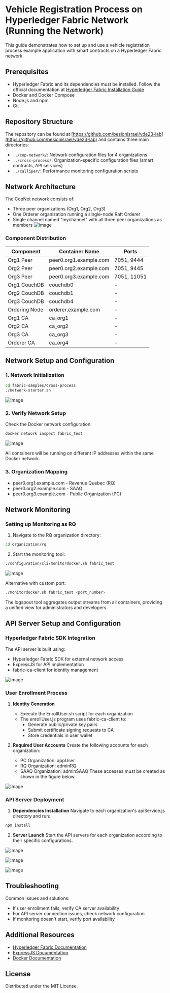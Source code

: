# Vehicle Registration Process on Hyperledger Fabric Network (Running the Network)

This guide demonstrates how to set up and use a vehicle registration process example application with smart contracts on a Hyperledger Fabric network.

## Prerequisites

- Hyperledger Fabric and its dependencies must be installed. Follow the official documentation at [Hyperledger Fabric Installation Guide](https://hyperledger-fabric.readthedocs.io/en/release-2.2/install.html)
- Docker and Docker Compose
- Node.js and npm
- Git

## Repository Structure

The repository can be found at [https://github.com/besionisrael/vde23-lab](https://github.com/besionisrael/vde23-lab) and contains three main directories:

- `../cop-network/`: Network configuration files for 4 organizations
- `../cross-process/`: Organization-specific configuration files (smart contracts, API services)
- `../calliper/`: Performance monitoring configuration scripts

## Network Architecture

The CopNet network consists of:
- Three peer organizations (Org1, Org2, Org3)
- One Orderer organization running a single-node Raft Orderer
- Single channel named "mychannel" with all three peer organizations as members
![image](https://github.com/user-attachments/assets/7a186482-599d-4ee2-9b57-0d9453bebf04)


### Component Distribution

| Component | Container Name | Ports |
|-----------|---------------|-------|
| Org1 Peer | peer0.org1.example.com | 7051, 9444 |
| Org2 Peer | peer0.org2.example.com | 7051, 9445 |
| Org3 Peer | peer0.org3.example.com | 7051, 11051 |
| Org1 CouchDB | couchdb0 | - |
| Org2 CouchDB | couchdb1 | - |
| Org3 CouchDB | couchdb4 | - |
| Ordering Node | orderer.example.com | - |
| Org1 CA | ca_org1 | - |
| Org2 CA | ca_org2 | - |
| Org3 CA | ca_org3 | - |
| Orderer CA | ca_org4 | - |

## Network Setup and Configuration

### 1. Network Initialization
```bash
cd fabric-samples/cross-process
./network-starter.sh
```
![image](https://github.com/user-attachments/assets/c7aa113f-172c-4e31-8db1-084a91abff16)


### 2. Verify Network Setup
Check the Docker network configuration:
```bash
docker network inspect fabric_test
```

![image](https://github.com/user-attachments/assets/abff71f9-51e1-4558-93e5-96fface12331)

All containers will be running on different IP addresses within the same Docker network.



### 3. Organization Mapping
- peer0.org1.example.com - Revenue Quebec (RQ)
- peer0.org2.example.com - SAAQ
- peer0.org3.example.com - Public Organization (PC)

## Network Monitoring

### Setting up Monitoring as RQ
1. Navigate to the RQ organization directory:
```bash
cd organization/rq
```

2. Start the monitoring tool:
```bash
./configuration/cli/monitordocker.sh fabric_test
```

![image](https://github.com/user-attachments/assets/118c0dd1-587a-482f-91b8-8a8f1c3f8d10)


Alternative with custom port:
```bash
./monitordocker.sh fabric_test <port_number>
```

The logspout tool aggregates output streams from all containers, providing a unified view for administrators and developers.

## API Server Setup and Configuration

### Hyperledger Fabric SDK Integration
The API server is built using:
- Hyperledger Fabric SDK for external network access
- ExpressJS for API implementation
- fabric-ca-client for identity management

![image](https://github.com/user-attachments/assets/8e78284f-10f1-4ea1-be8c-e1c6a994169d)


### User Enrollment Process

1. **Identity Generation**
   - Execute the EnrollUser.sh script for each organization
   - The enrollUser.js program uses fabric-ca-client to:
     - Generate public/private key pairs
     - Submit certificate signing requests to CA
     - Store credentials in user wallet

2. **Required User Accounts**
   Create the following accounts for each organization:
   - PC Organization: appUser
   - RQ Organization: adminRQ
   - SAAQ Organization: adminSAAQ
These accesses must be created as shown in the figure below.

![image](https://github.com/user-attachments/assets/953f5072-a663-4637-b354-921f7e34b124)




### API Server Deployment

1. **Dependencies Installation**
Navigate to each organization's apiService.js directory and run:
```bash
npm install
```

2. **Server Launch**
Start the API servers for each organization according to their specific configurations.

![image](https://github.com/user-attachments/assets/fee22011-d7e0-4b4c-99e9-6b982a0f7de4)

![image](https://github.com/user-attachments/assets/6fd9a0e4-84c4-4620-aab4-8921541ce710)

![image](https://github.com/user-attachments/assets/2c09caed-ef10-4375-9eae-2ab2fcc5bfff)



## Troubleshooting

Common issues and solutions:
- If user enrollment fails, verify CA server availability
- For API server connection issues, check network configuration
- If monitoring doesn't start, verify port availability

## Additional Resources

- [Hyperledger Fabric Documentation](https://hyperledger-fabric.readthedocs.io/)
- [ExpressJS Documentation](https://expressjs.com/)
- [Docker Documentation](https://docs.docker.com/)

## License

Distributed under the MIT License. 
